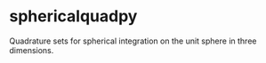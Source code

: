 # sphericalquadpy
Quadrature sets for spherical integration on the unit sphere in three dimensions.
